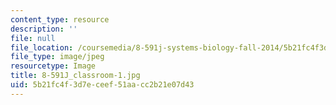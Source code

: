 ```yaml
---
content_type: resource
description: ''
file: null
file_location: /coursemedia/8-591j-systems-biology-fall-2014/5b21fc4f3d7eceef51aacc2b21e07d43_8-591J_classroom-1.jpg
file_type: image/jpeg
resourcetype: Image
title: 8-591J_classroom-1.jpg
uid: 5b21fc4f-3d7e-ceef-51aa-cc2b21e07d43
---
```

